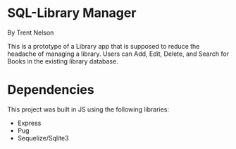 # SQL-Library Manager

By Trent Nelson

This is a prototype of a Library app that is supposed to reduce the headache of managing a library. Users can Add, Edit, Delete, and Search for Books in the existing library database.  

# Dependencies
This project was built in JS using the following libraries:
- Express
- Pug
- Sequelize/Sqlite3
